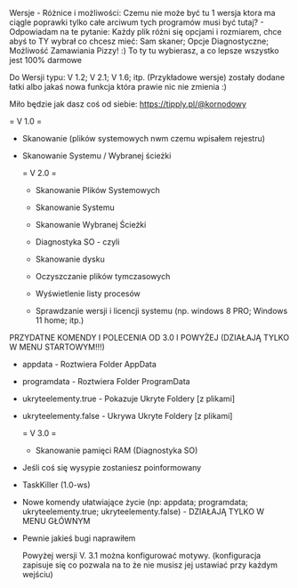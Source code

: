 Wersje - Różnice i możliwości:
Czemu nie może być tu 1 wersja ktora ma ciągle poprawki tylko całe arciwum tych programów musi być tutaj? - Odpowiadam na te pytanie: Każdy plik różni się opcjami i rozmiarem, chce abyś to TY wybrał co chcesz mieć: Sam skaner; Opcje Diagnostyczne; Możliwość Zamawiania Pizzy! :) To ty tu wybierasz, a co lepsze wszystko jest 100% darmowe

Do Wersji typu: V 1.2; V 2.1; V 1.6; itp. (Przykładowe wersje) zostały dodane łatki albo jakaś nowa funkcja która prawie nic nie zmienia :)

Miło będzie jak dasz coś od siebie: https://tipply.pl/@kornodowy

= V 1.0 =
- Skanowanie (plików systemowych nwm czemu wpisałem rejestru)
- Skanowanie Systemu / Wybranej ścieżki

  = V 2.0 =
  - Skanowanie Plików Systemowych
  - Skanowanie Systemu
  - Skanowanie Wybranej Ścieżki

  - Diagnostyka SO - czyli
  - Skanowanie dysku
  - Oczyszczanie plików tymczasowych
  - Wyświetlenie listy procesów
  - Sprawdzanie wersji i licencji systemu (np. windows 8 PRO; Windows 11 home; itp.)

PRZYDATNE KOMENDY I POLECENIA OD 3.0 I POWYŻEJ (DZIAŁAJĄ TYLKO W MENU STARTOWYM!!!)
- appdata - Roztwiera Folder AppData
- programdata - Roztwiera Folder ProgramData
- ukryteelementy.true - Pokazuje Ukryte Foldery [z plikami]
- ukryteelementy.false - Ukrywa Ukryte Foldery [z plikami]

    = V 3.0 =
  - Skanowanie pamięci RAM (Diagnostyka SO)
- Jeśli coś się wysypie zostaniesz poinformowany
- TaskKiller (1.0-ws)
- Nowe komendy ułatwiające życie (np: appdata; programdata; ukryteelementy.true; ukryteelementy.false) - DZIAŁAJĄ TYLKO W MENU GŁÓWNYM
- Pewnie jakieś bugi naprawiłem


  Powyżej wersji V. 3.1 można konfigurować motywy. (konfiguracja zapisuje się co pozwala na to że nie musisz jej ustawiać przy każdym wejściu)
